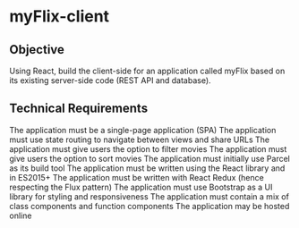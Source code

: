# myFlix-client

## Objective

Using React, build the client-side for an application called myFlix based on its existing server-side code (REST API and database).

## Technical Requirements

The application must be a single-page application (SPA)
The application must use state routing to navigate between views and share URLs
The application must give users the option to filter movies
The application must give users the option to sort movies
The application must initially use Parcel as its build tool
The application must be written using the React library and in ES2015+
The application must be written with React Redux (hence respecting the Flux pattern)
The application must use Bootstrap as a UI library for styling and responsiveness
The application must contain a mix of class components and function components
The application may be hosted online
